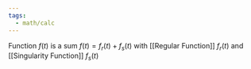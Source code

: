 ```yaml
---
tags:
  - math/calc
---
```

Function $f(t)$ is a sum $f(t)=f_{r}(t)+f_{s}(t)$ with [[Regular Function]] $f_{r}(t)$ and [[Singularity Function]] $f_{s}(t)$